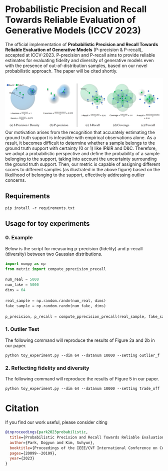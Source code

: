 # Probabilistic Precision and Recall Towards Reliable Evaluation of Generative Models (ICCV 2023)
The official implementation of **Probabilistic Precision and Recall Towards Reliable Evaluation of Generative Models** (P-precision & P-recall), accepted at ICCV-2023.
P-precision and P-recall aims to provide reliable estimates for evaluating fidelity and diversity of generative models even with the presence of out-of-distribution samples, based on our novel probabilistic approach.
The paper will be cited shortly.

![figure/image2.png](figure/image2.png)
Our motivation arises from the recognition that accurately estimating the ground truth support is infeasible with empirical observations alone. As a result, it becomes difficult to determine whether a sample belongs to the ground truth support with certainty (0 or 1) like IP&IR and D&C. Therefore, we adopt a probabilistic perspective and define the probability of a sample belonging to the support, taking into account the uncertainty surrounding the ground truth support. Then, our metric is capable of assigning different scores to different samples (as illustrated in the above figure) based on the likelihood of belonging to the support, effectively addressing outlier concerns.

## Requirements
```
pip install -r requirements.txt
```

## Usage for toy experiments

### 0. Example
Below is the script for measuring p-precision (fidelity) and p-recall (diversity) between two Gaussian distributions.
```python
import numpy as np
from metric import compute_pprecision_precall

num_real = 5000
num_fake = 5000
dims = 64

real_sample = np.random.randn(num_real, dims)
fake_sample = np.random.randn(num_fake, dims)

p_precision, p_recall = compute_pprecision_precall(real_sample, fake_sample)
```

### 1. Outlier Test
The following command will reproduce the results of Figure 2a and 2b in our paper.  
```
python toy_experiment.py --dim 64 --datanum 10000 --setting outlier_f
```

### 2. Reflecting fidelity and diversity
The following command will reproduce the results of Figure 5 in our paper.
```
python toy_experiment.py --dim 64 --datanum 10000 --setting trade_off
```

# Citation
If you find our work useful, please consider citing

```bibtex
@inproceedings{park2023probabilistic,
  title={Probabilistic Precision and Recall Towards Reliable Evaluation of Generative Models},
  author={Park, Dogyun and Kim, Suhyun},
  booktitle={Proceedings of the IEEE/CVF International Conference on Computer Vision},
  pages={20099--20109},
  year={2023}
}
```
